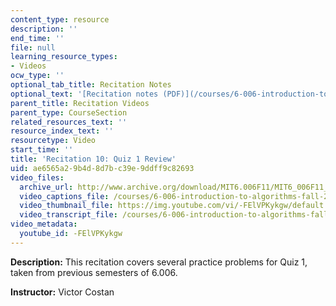 ```yaml
---
content_type: resource
description: ''
end_time: ''
file: null
learning_resource_types:
- Videos
ocw_type: ''
optional_tab_title: Recitation Notes
optional_text: '[Recitation notes (PDF)](/courses/6-006-introduction-to-algorithms-fall-2011/resources/mit6_006f11_rec10)'
parent_title: Recitation Videos
parent_type: CourseSection
related_resources_text: ''
resource_index_text: ''
resourcetype: Video
start_time: ''
title: 'Recitation 10: Quiz 1 Review'
uid: ae6565a2-9b4d-8d7b-c39e-9ddff9c82693
video_files:
  archive_url: http://www.archive.org/download/MIT6.006F11/MIT6_006F11_rec10_300k.mp4
  video_captions_file: /courses/6-006-introduction-to-algorithms-fall-2011/3b75d68ba9225f0f881b8b6ec17d04bc_-FElVPKykgw.vtt
  video_thumbnail_file: https://img.youtube.com/vi/-FElVPKykgw/default.jpg
  video_transcript_file: /courses/6-006-introduction-to-algorithms-fall-2011/2da35a47a856fb4f23113c3cb18b0580_-FElVPKykgw.pdf
video_metadata:
  youtube_id: -FElVPKykgw
---
```


**Description:** This recitation covers several practice problems for Quiz 1, taken from previous semesters of 6.006.

**Instructor:** Victor Costan



